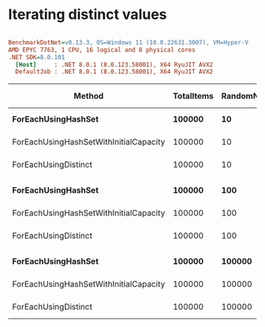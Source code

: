 # Iterating distinct values


``` ini

BenchmarkDotNet=v0.13.3, OS=Windows 11 (10.0.22631.3007), VM=Hyper-V
AMD EPYC 7763, 1 CPU, 16 logical and 8 physical cores
.NET SDK=8.0.101
  [Host]     : .NET 8.0.1 (8.0.123.58001), X64 RyuJIT AVX2
  DefaultJob : .NET 8.0.1 (8.0.123.58001), X64 RyuJIT AVX2


```
|                                 Method | TotalItems | RandomNumberCeiling |       Mean |    Error |    StdDev |     Median | Ratio | RatioSD |     Gen0 |     Gen1 |     Gen2 | Allocated | Alloc Ratio |
|--------------------------------------- |----------- |-------------------- |-----------:|---------:|----------:|-----------:|------:|--------:|---------:|---------:|---------:|----------:|------------:|
|                    **ForEachUsingHashSet** |     **100000** |                  **10** |   **637.3 μs** |  **3.98 μs** |   **3.53 μs** |   **637.6 μs** |  **1.00** |    **0.00** | **499.0234** | **499.0234** | **499.0234** | **1738648 B** |       **1.000** |
| ForEachUsingHashSetWithInitialCapacity |     100000 |                  10 |   466.3 μs |  0.20 μs |   0.15 μs |   466.3 μs |  0.73 |    0.00 |        - |        - |        - |     560 B |       0.000 |
|                   ForEachUsingDistinct |     100000 |                  10 |   571.9 μs |  0.52 μs |   0.46 μs |   571.8 μs |  0.90 |    0.00 |        - |        - |        - |     656 B |       0.000 |
|                                        |            |                     |            |          |           |            |       |         |          |          |          |           |             |
|                    **ForEachUsingHashSet** |     **100000** |                 **100** |   **624.5 μs** |  **6.57 μs** |   **6.14 μs** |   **625.1 μs** |  **1.00** |    **0.00** | **499.0234** | **499.0234** | **499.0234** | **1740184 B** |       **1.000** |
| ForEachUsingHashSetWithInitialCapacity |     100000 |                 100 |   437.2 μs |  0.78 μs |   0.69 μs |   436.9 μs |  0.70 |    0.01 |        - |        - |        - |    5896 B |       0.003 |
|                   ForEachUsingDistinct |     100000 |                 100 |   598.0 μs |  1.83 μs |   1.62 μs |   597.5 μs |  0.96 |    0.01 |        - |        - |        - |    5992 B |       0.003 |
|                                        |            |                     |            |          |           |            |       |         |          |          |          |           |             |
|                    **ForEachUsingHashSet** |     **100000** |              **100000** | **2,425.2 μs** | **54.46 μs** | **159.72 μs** | **2,335.0 μs** |  **1.00** |    **0.00** | **496.0938** | **496.0938** | **496.0938** | **1738416 B** |        **1.00** |
| ForEachUsingHashSetWithInitialCapacity |     100000 |              100000 | 2,375.6 μs |  9.07 μs |   8.48 μs | 2,373.8 μs |  1.00 |    0.06 | 511.7188 | 500.0000 | 500.0000 | 2327334 B |        1.34 |
|                   ForEachUsingDistinct |     100000 |              100000 | 2,847.7 μs | 14.49 μs |  13.55 μs | 2,850.1 μs |  1.20 |    0.07 | 511.7188 | 500.0000 | 500.0000 | 2327430 B |        1.34 |
